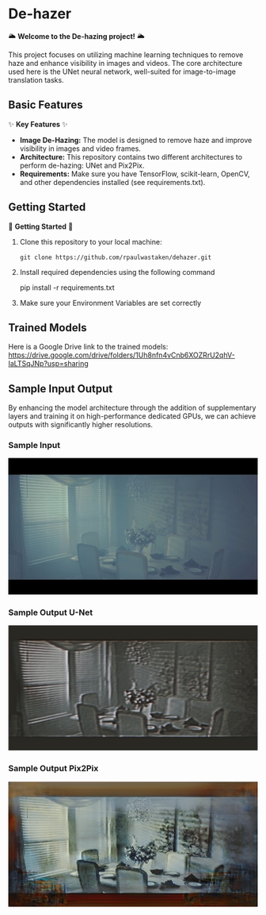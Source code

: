 # De-hazer

🌥️ **Welcome to the De-hazing project!** 🌥️

This project focuses on utilizing machine learning techniques to remove haze and enhance visibility in images and videos. The core architecture used here is the UNet neural network, well-suited for image-to-image translation tasks.

## Basic Features

✨ **Key Features** ✨

- **Image De-Hazing:** The model is designed to remove haze and improve visibility in images and video frames.
- **Architecture:** This repository contains two different architectures to perform de-hazing: UNet and Pix2Pix.
- **Requirements:** Make sure you have TensorFlow, scikit-learn, OpenCV, and other dependencies installed (see requirements.txt).

## Getting Started

🚀 **Getting Started** 🚀

1. Clone this repository to your local machine:

   ```
   git clone https://github.com/rpaulwastaken/dehazer.git
   ```

2. Install required dependencies using the following command

   pip install -r requirements.txt

3. Make sure your Environment Variables are set correctly

## Trained Models
Here is a Google Drive link to the trained models: https://drive.google.com/drive/folders/1Uh8nfn4vCnb6XOZRrU2qhV-IaLTSqJNp?usp=sharing

## Sample Input Output

By enhancing the model architecture through the addition of supplementary layers and training it on high-performance dedicated GPUs, we can achieve outputs with significantly higher resolutions.  

### **Sample Input**

![sample_Input](sample_Input.png)


### **Sample Output U-Net**

![sample_output_unet](output_Unet.png)


### **Sample Output Pix2Pix**

![sample_output_pix2pix](output_Pix2Pix.png)


